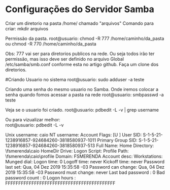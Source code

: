 # Configurações do Servidor Samba


Criar um diretorio na pasta /home/ chamado "arquivos" 
  Comando para criar: mkdir arquivos
  
Permissão da pasta.
root@usuario: chmod -R 777 /home/caminho/da_pasta ou chmod -R 770 /home/caminho/da_pasta
 
Obs: 777 vai ser para diretorios publicos na rede. Ou seja todos irão ter permissão, mas isso deve ser definido no arquivo Global /etc/samba/smb.conf conforme esta no artigo github. Faça um clone dos diretorios.

#Criando Usuario no sistema
root@usuario: sudo adduser -a teste

Criando uma senha do mesmo usuario no Samba. Onde iremos colocar a senha quando fomos acessar a pasta na rede
root@usuario: smbpasswd -a teste

Veja se o usuario foi criado.
root@usuario: pdbedit -L -v | grep username

Ou para vizualizar melhor:  
root@usuario: pdbedit -L -v  

Unix username:        caio
NT username:
Account Flags:        [U          ]
User SID:             S-1-5-21-1238916857-924684260-3818580937-1011
Primary Group SID:    S-1-5-21-1238916857-924684260-3818580937-513
Full Name:
Home Directory:       \\fsmerenda\caio
HomeDir Drive:
Logon Script:
Profile Path:         \\fsmerenda\caio\profile
Domain:               FSMERENDA
Account desc:
Workstations:
Munged dial:
Logon time:           0
Logoff time:          never
Kickoff time:         never
Password last set:    Qua, 04 Dez 2019 15:35:58 -03
Password can change:  Qua, 04 Dez 2019 15:35:58 -03
Password must change: never
Last bad password   : 0
Bad password count  : 0
Logon hours         : FFFFFFFFFFFFFFFFFFFFFFFFFFFFFFFFFFFFFFFFFF


